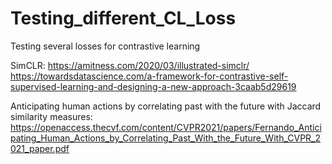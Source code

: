 # Testing_different_CL_Loss
Testing several losses for contrastive learning

SimCLR:
https://amitness.com/2020/03/illustrated-simclr/
https://towardsdatascience.com/a-framework-for-contrastive-self-supervised-learning-and-designing-a-new-approach-3caab5d29619

Anticipating human actions by correlating past with the future with Jaccard similarity measures:
https://openaccess.thecvf.com/content/CVPR2021/papers/Fernando_Anticipating_Human_Actions_by_Correlating_Past_With_the_Future_With_CVPR_2021_paper.pdf


